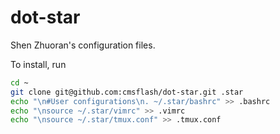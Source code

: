 # dot-star

Shen Zhuoran's configuration files.

To install, run

```bash
cd ~
git clone git@github.com:cmsflash/dot-star.git .star
echo "\n#User configurations\n. ~/.star/bashrc" >> .bashrc
echo "\nsource ~/.star/vimrc" >> .vimrc
echo "\nsource ~/.star/tmux.conf" >> .tmux.conf
```
